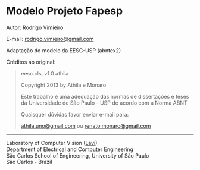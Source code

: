 
Modelo Projeto Fapesp
======

Autor: Rodrigo Vimieiro

E-mail: rodrigo.vimieiro@gmail.com

Adaptação do modelo da EESC-USP (abntex2)

Créditos ao original:

>eesc.cls, v1.0 athila
>
>Copyright 2013 by Athila e Monaro
>
>Este trabalho é uma adequação das normas de dissertações e teses
da Universidade de São Paulo - USP de acordo com a Norma ABNT
>
>
>Quaisquer dúvidas favor enviar e-mail para:
>
>athila.uno@gmail.com ou
 >renato.monaro@gmail.com

---

Laboratory of Computer Vision ([Lavi](http://iris.sel.eesc.usp.br/lavi/))</br>
Department of Electrical and Computer Engineering</br>
São Carlos School of Engineering, University of São Paulo</br>
São Carlos - Brazil</br>
